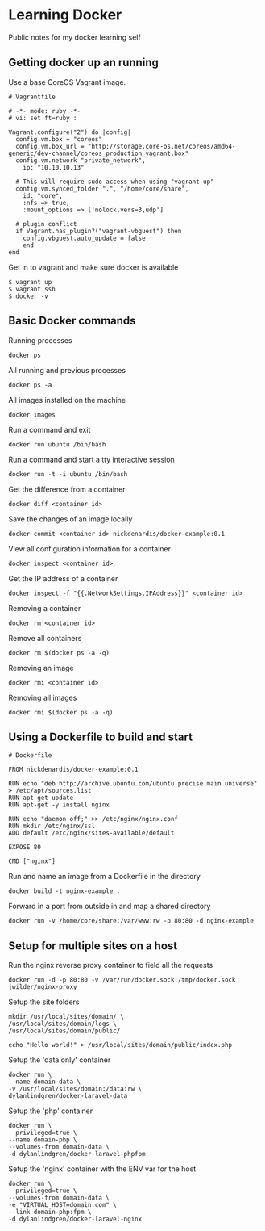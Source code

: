 Learning Docker
===============

Public notes for my docker learning self

Getting docker up an running
---------------

Use a base CoreOS Vagrant image.

    # Vagrantfile

    # -*- mode: ruby -*-
    # vi: set ft=ruby :

    Vagrant.configure("2") do |config|
      config.vm.box = "coreos"
      config.vm.box_url = "http://storage.core-os.net/coreos/amd64-generic/dev-channel/coreos_production_vagrant.box"
      config.vm.network "private_network",
        ip: "10.10.10.13"

      # This will require sudo access when using "vagrant up"
      config.vm.synced_folder ".", "/home/core/share",
        id: "core",
        :nfs => true,
        :mount_options => ['nolock,vers=3,udp']

      # plugin conflict
      if Vagrant.has_plugin?("vagrant-vbguest") then
        config.vbguest.auto_update = false
        end
    end

Get in to vagrant and make sure docker is available

    $ vagrant up
    $ vagrant ssh
    $ docker -v

Basic Docker commands
---------------

Running processes

    docker ps

All running and previous processes

    docker ps -a

All images installed on the machine

    docker images

Run a command and exit

    docker run ubuntu /bin/bash

Run a command and start a tty interactive session

    docker run -t -i ubuntu /bin/bash

Get the difference from a container

    docker diff <container id>

Save the changes of an image locally

    docker commit <container id> nickdenardis/docker-example:0.1

View all configuration information for a container

    docker inspect <container id>

Get the IP address of a container

    docker inspect -f "{{.NetworkSettings.IPAddress}}" <container id>

Removing a container

    docker rm <container id>

Remove all containers

    docker rm $(docker ps -a -q)

Removing an image

    docker rmi <container id>

Removing all images

    docker rmi $(docker ps -a -q)

Using a Dockerfile to build and start
---------------

    # Dockerfile

    FROM nickdenardis/docker-example:0.1

    RUN echo "deb http://archive.ubuntu.com/ubuntu precise main universe" > /etc/apt/sources.list
    RUN apt-get update
    RUN apt-get -y install nginx

    RUN echo "daemon off;" >> /etc/nginx/nginx.conf
    RUN mkdir /etc/nginx/ssl
    ADD default /etc/nginx/sites-available/default

    EXPOSE 80

    CMD ["nginx"]

Run and name an image from a Dockerfile in the directory

    docker build -t nginx-example .

Forward in a port from outside in and map a shared directory

    docker run -v /home/core/share:/var/www:rw -p 80:80 -d nginx-example

Setup for multiple sites on a host
---------------

Run the nginx reverse proxy container to field all the requests

    docker run -d -p 80:80 -v /var/run/docker.sock:/tmp/docker.sock jwilder/nginx-proxy

Setup the site folders

    mkdir /usr/local/sites/domain/ \
    /usr/local/sites/domain/logs \
    /usr/local/sites/domain/public/

    echo "Hello world!" > /usr/local/sites/domain/public/index.php

Setup the 'data only' container

    docker run \
    --name domain-data \
    -v /usr/local/sites/domain:/data:rw \
    dylanlindgren/docker-laravel-data

Setup the 'php' container

    docker run \
    --privileged=true \
    --name domain-php \
    --volumes-from domain-data \
    -d dylanlindgren/docker-laravel-phpfpm

Setup the 'nginx' container with the ENV var for the host

    docker run \
    --privileged=true \
    --volumes-from domain-data \
    -e "VIRTUAL_HOST=domain.com" \
    --link domain-php:fpm \
    -d dylanlindgren/docker-laravel-nginx
